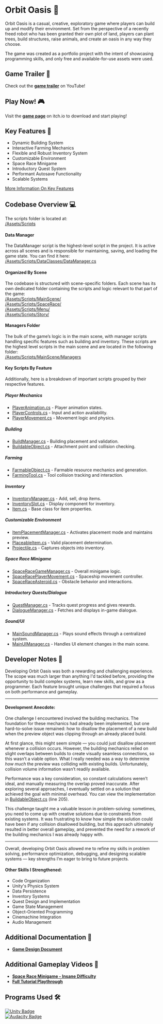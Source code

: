 # Orbit Oasis 🚀
Orbit Oasis is a casual, creative, exploratory game where players can build up and modify their environment. Set from the perspective of a recently freed robot who has been granted their own plot of land, players can plant trees, build structures, raise animals, and create an oasis in any way they choose.

The game was created as a portfolio project with the intent of showcasing programming skills, and only free and available-for-use assets were used.

## Game Trailer 🎥
Check out the [**game trailer**](https://youtu.be/Y6ZFQQC7rkk) on YouTube!

## Play Now! 🎮
Visit the [**game page**](https://grandersson.itch.io/orbit-oasis) on itch.io to download and start playing!

## Key Features 🌟
- Dynamic Building System
- Interactive Farming Mechanics
- Flexible and Robust Inventory System
- Customizable Environment
- Space Race Minigame
- Introductory Quest System
- Performant Autosave Functionality
- Scalable Systems

[More Information On Key Features](https://github.com/code-greg-42/Orbit-Oasis/blob/main/KeyFeaturesDetails.md)

## Codebase Overview 💻
The scripts folder is located at:
<br>
[/Assets/Scripts](https://github.com/code-greg-42/Orbit-Oasis/tree/main/Assets/Scripts)

#### Data Manager
The DataManager script is the highest-level script in the project. It is active across all scenes and is responsible for maintaining, saving, and loading the game state. You can find it here:
<br>
[/Assets/Scripts/DataClasses/DataManager.cs](https://github.com/code-greg-42/Orbit-Oasis/blob/main/Assets/Scripts/DataClasses/DataManager.cs)

#### Organized By Scene
The codebase is structured with scene-specific folders. Each scene has its own dedicated folder containing the scripts and logic relevant to that part of the game:
<br>
[/Assets/Scripts/MainScene/](https://github.com/code-greg-42/Orbit-Oasis/tree/main/Assets/Scripts/MainScene)
<br>
[/Assets/Scripts/SpaceRace/](https://github.com/code-greg-42/Orbit-Oasis/tree/main/Assets/Scripts/SpaceRace)
<br>
[/Assets/Scripts/Menu/](https://github.com/code-greg-42/Orbit-Oasis/tree/main/Assets/Scripts/Menu)
<br>
[/Assets/Scripts/Story/](https://github.com/code-greg-42/Orbit-Oasis/tree/main/Assets/Scripts/Story)

#### Managers Folder
The bulk of the game’s logic is in the main scene, with manager scripts handling specific features such as building and inventory. These scripts are the highest level scripts in the main scene and are located in the following folder:
<br>
[/Assets/Scripts/MainScene/Managers](https://github.com/code-greg-42/Orbit-Oasis/tree/main/Assets/Scripts/MainScene/Managers)

#### Key Scripts By Feature
Additionally, here is a breakdown of important scripts grouped by their respective features.

##### Player Mechanics
- [PlayerAnimation.cs](https://github.com/code-greg-42/Orbit-Oasis/blob/main/Assets/Scripts/MainScene/PlayerScripts/PlayerAnimation.cs) - Player animation states.
- [PlayerControls.cs](https://github.com/code-greg-42/Orbit-Oasis/blob/main/Assets/Scripts/MainScene/PlayerScripts/PlayerControls.cs) - Input and action availability.
- [PlayerMovement.cs](https://github.com/code-greg-42/Orbit-Oasis/blob/main/Assets/Scripts/MainScene/PlayerScripts/PlayerMovement.cs) - Movement logic and physics.
##### Building
- [BuildManager.cs](https://github.com/code-greg-42/Orbit-Oasis/blob/main/Assets/Scripts/MainScene/Managers/BuildManager.cs) - Building placement and validation.
- [BuildableObject.cs](https://github.com/code-greg-42/Orbit-Oasis/blob/main/Assets/Scripts/MainScene/Building/BuildableObject.cs) - Attachment point and collision checking.
##### Farming
- [FarmableObject.cs](https://github.com/code-greg-42/Orbit-Oasis/blob/main/Assets/Scripts/MainScene/Farming/FarmableObject.cs) - Farmable resource mechanics and generation.
- [FarmingTool.cs](https://github.com/code-greg-42/Orbit-Oasis/blob/main/Assets/Scripts/MainScene/Farming/FarmingTool.cs) - Tool collision tracking and interaction.
##### Inventory
- [InventoryManager.cs](https://github.com/code-greg-42/Orbit-Oasis/blob/main/Assets/Scripts/MainScene/Managers/InventoryManager.cs) - Add, sell, drop items.
- [InventorySlot.cs](https://github.com/code-greg-42/Orbit-Oasis/blob/main/Assets/Scripts/MainScene/UI/Inventory/InventorySlot.cs) - Display component for inventory.
- [Item.cs](https://github.com/code-greg-42/Orbit-Oasis/blob/main/Assets/Scripts/MainScene/ItemScripts/Item.cs) - Base class for item properties.
##### Customizable Environment
- [ItemPlacementManager.cs](https://github.com/code-greg-42/Orbit-Oasis/blob/main/Assets/Scripts/MainScene/Managers/ItemPlacementManager.cs) - Activates placement mode and maintains preview.
- [PlaceableItem.cs](https://github.com/code-greg-42/Orbit-Oasis/blob/main/Assets/Scripts/MainScene/ItemScripts/PlaceableItem.cs) - Valid placement determination.
- [Projectile.cs](https://github.com/code-greg-42/Orbit-Oasis/blob/main/Assets/Scripts/MainScene/Projectile/Projectile.cs) - Captures objects into inventory.
##### Space Race Minigame
- [SpaceRaceGameManager.cs](https://github.com/code-greg-42/Orbit-Oasis/blob/main/Assets/Scripts/SpaceRace/SpaceRaceGameManager.cs) - Overall minigame logic.
- [SpaceRacePlayerMovement.cs](https://github.com/code-greg-42/Orbit-Oasis/blob/main/Assets/Scripts/SpaceRace/SpaceRacePlayerMovement.cs) - Spaceship movement controller.
- [SpaceRaceAsteroid.cs](https://github.com/code-greg-42/Orbit-Oasis/blob/main/Assets/Scripts/SpaceRace/SpaceRaceAsteroid.cs) - Obstacle behavior and interactions.
##### Introductory Quests/Dialogue
- [QuestManager.cs](https://github.com/code-greg-42/Orbit-Oasis/blob/main/Assets/Scripts/MainScene/Managers/QuestManager.cs) - Tracks quest progress and gives rewards.
- [DialogueManager.cs](https://github.com/code-greg-42/Orbit-Oasis/blob/main/Assets/Scripts/MainScene/Managers/DialogueManager.cs) - Fetches and displays in-game dialogue.
##### Sound/UI
- [MainSoundManager.cs](https://github.com/code-greg-42/Orbit-Oasis/blob/main/Assets/Scripts/MainScene/Managers/MainSoundManager.cs) - Plays sound effects through a centralized system.
- [MainUIManager.cs](https://github.com/code-greg-42/Orbit-Oasis/blob/main/Assets/Scripts/MainScene/Managers/MainUIManager.cs) - Handles UI element changes in the main scene.

## Developer Notes 📝
Developing Orbit Oasis was both a rewarding and challenging experience. The scope was much larger than anything I'd tackled before, providing the opportunity to build complex systems, learn new skills, and grow as a programmer. Each feature brought unique challenges that required a focus on both performance and gameplay.

---

#### Development Anecdote:
One challenge I encountered involved the building mechanics. The foundation for these mechanics had already been implemented, but one hard-to-solve issue remained: how to disallow the placement of a new build when the preview object was clipping through an already placed build.

At first glance, this might seem simple — you could just disallow placement whenever a collision occurs. However, the building mechanics relied on slight overlaps between builds to create visually seamless connections, so this wasn’t a viable option. What I really needed was a way to determine *how much* the preview was colliding with existing builds. Unfortunately, collision volume information wasn’t readily available. 

Performance was a key consideration, so constant calculations weren’t ideal, and manually measuring the overlap proved inaccurate. After exploring several approaches, I eventually settled on a solution that achieved the goal with minimal overhead. You can view the implementation in [BuildableObject.cs](https://github.com/code-greg-42/Orbit-Oasis/blob/main/Assets/Scripts/MainScene/Building/BuildableObject.cs) (line 205).

This challenge taught me a valuable lesson in problem-solving: sometimes, you need to come up with creative solutions due to constraints from existing systems. It was frustrating to know how simple the solution could have been if any collision disallowed building, but this approach ultimately resulted in better overall gameplay, and prevented the need for a rework of the building mechanics I was already happy with.

---

Overall, developing Orbit Oasis allowed me to refine my skills in problem solving, performance optimization, debugging, and designing scalable systems — key strengths I’m eager to bring to future projects.

#### Other Skills I Strengthened:
- Code Organization
- Unity's Physics System
- Data Persistence
- Inventory Systems
- Quest Design and Implementation
- Game State Management
- Object-Oriented Programming
- Cinemachine Integration
- Audio Management

## Additional Documentation 📂
- [**Game Design Document**](https://github.com/code-greg-42/Orbit-Oasis/blob/main/GameDesignDocument.md)

## Additional Gameplay Videos 🎥
- [**Space Race Minigame - Insane Difficulty**](https://youtu.be/8dULJcSHKwY)
- [**Full Tutorial Playthrough**](https://youtu.be/dJkheYfaU6U)

## Programs Used 🛠️
[![Unity Badge](https://img.shields.io/badge/Unity-2022.3.20f1-ffcc00?logo=unity&logoColor=white)](https://unity.com/releases/editor/whats-new/2022.3.20)
<br>
[![Audacity Badge](https://img.shields.io/badge/Audacity-Audio_Editing-blue?logo=audacity&logoColor=white)](https://www.audacityteam.org/)

